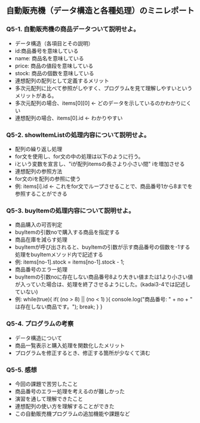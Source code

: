 ## 自動販売機（データ構造と各種処理）のミニレポート
### Q5-1. 自動販売機の商品データついて説明せよ。
* データ構造（各項目とその説明）
 * id:商品番号を意味している
 * name: 商品名を意味している
 * price: 商品の値段を意味している
 * stock: 商品の個数を意味している
* 連想配列の配列として定義するメリット
 * 多次元配列に比べて参照がしやすく、プログラムを見て理解しやすいというメリットがある。
 * 多次元配列の場合、items[0][0] ← どのデータを示しているのかわかりにくい
 * 連想配列の場合、items[0].id ← わかりやすい
### Q5-2. showItemListの処理内容について説明せよ。
* 配列の繰り返し処理
 * for文を使用し、for文の中の処理は以下のように行う。
 * iという変数を宣言し、"iが配列itemsの長さより小さい間" iを増加させる
* 連想配列の参照方法
 * for文のiを配列の参照に使う
 * 例: items[i].id ← これをfor文でループさせることで、商品番号1から8までを参照することができる
### Q5-3. buyItemの処理内容について説明せよ。
* 商品購入の可否判定
 * buyItemの引数noで購入する商品を指定する
* 商品在庫を減らす処理
 * buyItemが呼び出されると、buyItemの引数が示す商品番号の個数を-1する処理をbuyItemメソッド内で記述する
 * 例: items[no-1].stock = items[no-1].stock - 1;
* 商品番号のエラー処理
 * buyItemの引数noに存在しない商品番号8より大きい値または1より小さい値が入っていた場合は、処理を終了させるようにした。(kadai3-4では記述していない)
 * 例: while(true){
        if( (no > 8) || (no < 1) ){
                    console.log("商品番号: " + no + " は存在しない商品です。");
                    break;
                }
  }
### Q5-4. プログラムの考察
* データ構造について
* 商品一覧表示と購入処理を関数化したメリット
 * プログラムを修正するとき、修正する箇所が少なくて済む
### Q5-5. 感想
* 今回の課題で苦労したこと
 * 商品番号のエラー処理を考えるのが難しかった
* 演習を通して理解できたこと
 * 連想配列の使い方を理解することができた
* この自動販売機プログラムの追加機能や課題など
